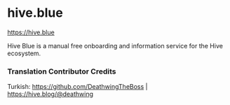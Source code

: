 # hive.blue

https://hive.blue 

Hive Blue is a manual free onboarding and information service for the Hive ecosystem. 

### Translation Contributor Credits
Turkish: https://github.com/DeathwingTheBoss | https://hive.blog/@deathwing
